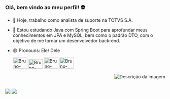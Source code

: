 ### <span style="color: #green;">Olá, bem vindo ao meu perfil!</span> 👽



- 🔭 Hoje, trabalho como analista de suporte na TOTVS S.A.
  
- 🌱 Estou estudando Java com Spring Boot para aprofundar meus conhecimentos em JPA e MySQL, bem como o padrão DTO, com o objetivo de me 
   tornar um desenvolvedor back-end.
  
- 😄 Pronouns: Ele/ Dele

    <img algin="center" alt="Bruno-Java" height="35" width="45"  
   img src="https://cdn.jsdelivr.net/gh/devicons/devicon/icons/java/java-original-wordmark.svg" />
 <img algin="center" alt="Bruno-Spring" height="30" width="45"  
     img src="https://cdn.jsdelivr.net/gh/devicons/devicon/icons/spring/spring-original.svg" />
 <img algin="center" alt="Bruno-Java" height="35" width="45"  
    img src="https://cdn.jsdelivr.net/gh/devicons/devicon/icons/mysql/mysql-original-wordmark.svg" />
 <img algin="center" alt="Bruno-Java" height="35" width="45"  
     img src="https://cdn.jsdelivr.net/gh/devicons/devicon/icons/docker/docker-original.svg" />
</div>
 <div align="right">
    <img src="https://github.com/RafaBrunoS/RafaBrunoS/assets/108373355/a5533224-16c5-416c-a14d-86a321e88d52" alt="Descrição da imagem">
</div>

##
<div> 
  <a href = "mailto: brunorafaelsilva007@gmail.com"><img src="https://img.shields.io/badge/-Gmail-%23333?style=for-the-badge&logo=gmail&logoColor=white" target="_blank"></a>
  <a href="https://www.linkedin.com/in/bruno-rafael-61106721a/" target="_blank"><img src="https://img.shields.io/badge/-LinkedIn-%230077B5?style=for-the-badge&logo=linkedin&logoColor=white" target="_blank"></a> 

 
 




